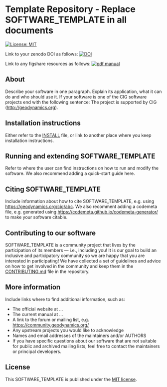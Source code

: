Template Repository - Replace SOFTWARE_TEMPLATE in all documents
===========================================================

[![License: MIT](https://img.shields.io/badge/License-MIT-yellow.svg)](LICENSE)

Link to your zenodo DOI as follows: [![DOI](https://zenodo.org/badge/DOI/10.5281/zenodo.2653531.svg)](https://doi.org/10.5281/zenodo.2653531)

Link to any figshare resources as follows: [![pdf manual](https://img.shields.io/badge/get-PDF-green.svg)](https://doi.org/10.6084/m9.figshare.4865333)


About
-----

Describe your software in one paragraph. Explain its application, what it can
do and who should use it. If your software is one of the CIG software projects
end with the following sentence:
The project is supported by CIG (http://geodynamics.org).


Installation instructions
-------------------------

Either refer to the [INSTALL](INSTALL) file, or link to another place where you keep installation instructions.


Running and extending SOFTWARE_TEMPLATE
---------------------------------------

Refer to where the user can find instructions on how to run and modify the software. We also recommend adding a quick-start guide here.


Citing SOFTWARE_TEMPLATE
------------------------

Include information about how to cite SOFTWARE_TEMPLATE, e.g. using https://geodynamics.org/cig/abc. We also recomment adding a codemeta file, e.g. generated using https://codemeta.github.io/codemeta-generator/ to make your software citable.


Contributing to our software
----------------------

SOFTWARE_TEMPLATE is a community project that lives by the participation of its
members — i.e., including you! It is our goal to build an inclusive and
participatory community so we are happy that you are interested in
participating! We have collected a set of guidelines and advice on how to get
involved in the community and keep them in the
[CONTRIBUTING.md](CONTRIBUTING.md) file in the repository.



More information
----------------

Include links where to find additional information, such as:
 - The official website at ...
 - The current manual at ...
 - A link to the forum or mailing list, e.g. https://community.geodynamics.org/
 - Any upstream projects you would like to acknowledge 
 - Names and email addresses of the maintainers and/or AUTHORS 
 - If you have specific questions about our software that are not suitable for public and archived mailing lists, feel free to contact the maintainers or principal developers.



License
-------

This SOFTWARE_TEMPLATE is published under the [MIT license](LICENSE).

